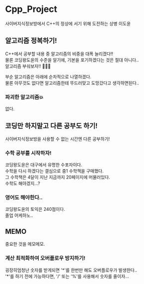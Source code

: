 # Cpp_Project
사이버지식정보방에서 C++의 정상에 서기 위해 도전하는 상병 이도윤

## 알고리즘 정복하기!
C++에서 공부할 내용 중 알고리즘의 비중을 대폭 늘리겠다!!<br/>
물론 코딩왕도윤의 수준을 알기에, 기본을 포기하겠다는 것은 절대 아니다..<br/>
알고리즘 부숴보자!! 👊👊👊<br/>

부순 알고리즘은 아래에 순차적으로 나열하겠다.<br/>
물론 아무것도 없다면 알고리즘한테 뚜드러맞고 도망갔다고 생각하면된다..<br/>

### 파괴한 알고리즘💥
없다.<br/>

## 코딩만 하지말고 다른 공부도 하기!
사이버지식정보방을 사용할 수 없는 시간엔 다른 공부하기!

### 수학 공부를 시작하자!
코딩왕도윤은 대구에서 유명한 수포자이다.<br/>
수학을 다시 하겠다는 결심으로 중1 수학책을 구매했다.<br/>
그 수학책은 4달이 지난 지금까지 20페이지에 머물러있다.<br/>
수학도 해야겠지...?

### 영어도 해야한다..
코딩왕도윤의 토익은 240점이다.<br/>
졸업 어케하노..<br/>

## MEMO
중요한 것을 메모메모.
### 계산 최적화하여 오버플로우 방지하기!
굉장히엄청난 숫자를 받게되면 '\*'를 한번만 해도 오버플로우가 발생한다..<br/>
'\*'를 하기 전에 가능하다면, '/' 또는 '%'를 사용해서 숫자를 줄이자...<br/>

